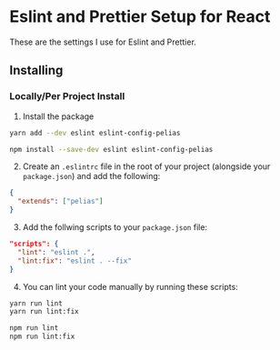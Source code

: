 # Eslint and Prettier Setup for React

These are the settings I use for Eslint and Prettier.

## Installing

### Locally/Per Project Install

1. Install the package

```sh
yarn add --dev eslint eslint-config-pelias
```

```sh
npm install --save-dev eslint eslint-config-pelias
```

2. Create an `.eslintrc` file in the root of your project (alongside your `package.json`) and add the following:

```json
{
  "extends": ["pelias"]
}
```

3. Add the follwing scripts to your `package.json` file:

```json
"scripts": {
  "lint": "eslint .",
  "lint:fix": "eslint . --fix"
}
```

4. You can lint your code manually by running these scripts:

```sh
yarn run lint
yarn run lint:fix
```

```sh
npm run lint
npm run lint:fix
```
